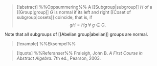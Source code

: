 
> [!abstract] %%Oppsummering%%
> A [[Subgroup|subgroup]] $H$ of a [[Group|group]] $G$ is normal if its left and right [[Coset of subgroup|cosets]] coincide, that is, if $$gH= Hg \;\forall\;g \in G.$$

Note that all subgroups of [[Abelian group|abelian]] groups are normal.

> [!example] %%Eksempel%%
> 

> [!quote] %%Referanser%%
> Fraleigh, John B. _A First Course in Abstract Algebra_. 7th ed., Pearson, 2003.